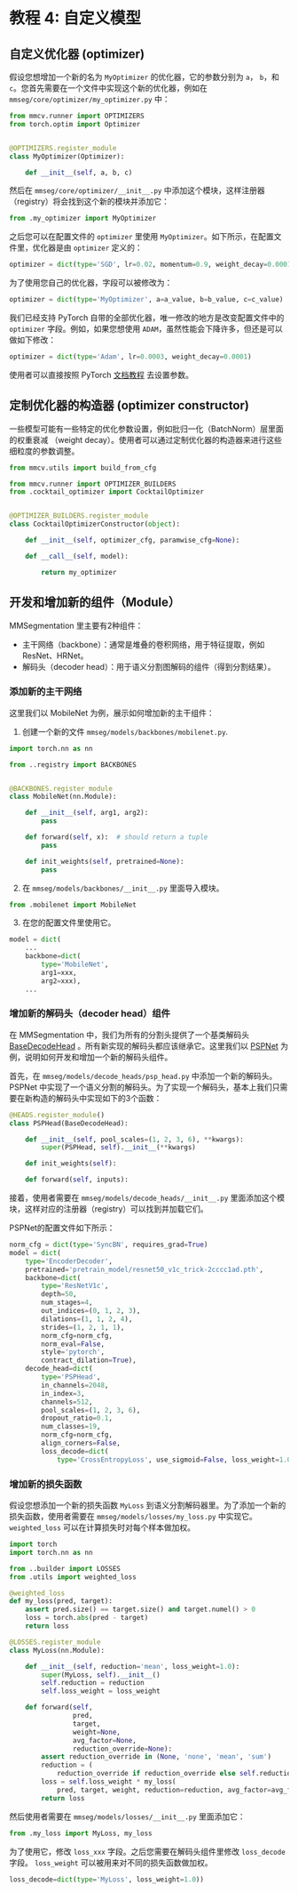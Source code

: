 # 教程 4: 自定义模型

## 自定义优化器 (optimizer)

假设您想增加一个新的名为 `MyOptimizer` 的优化器，它的参数分别为 `a`， `b`，和 `c`。您首先需要在一个文件中实现这个新的优化器，例如在 `mmseg/core/optimizer/my_optimizer.py` 中：

```python
from mmcv.runner import OPTIMIZERS
from torch.optim import Optimizer


@OPTIMIZERS.register_module
class MyOptimizer(Optimizer):

    def __init__(self, a, b, c)

```

然后在 `mmseg/core/optimizer/__init__.py` 中添加这个模块，这样注册器 （registry）将会找到这个新的模块并添加它：

```python
from .my_optimizer import MyOptimizer
```

之后您可以在配置文件的 `optimizer` 里使用 `MyOptimizer`。如下所示，在配置文件里，优化器是由 `optimizer` 定义的：

```python
optimizer = dict(type='SGD', lr=0.02, momentum=0.9, weight_decay=0.0001)
```

为了使用您自己的优化器，字段可以被修改为：

```python
optimizer = dict(type='MyOptimizer', a=a_value, b=b_value, c=c_value)
```

我们已经支持 PyTorch 自带的全部优化器，唯一修改的地方是改变配置文件中的  `optimizer` 字段。例如，如果您想使用 `ADAM`，虽然性能会下降许多，但还是可以做如下修改：

```python
optimizer = dict(type='Adam', lr=0.0003, weight_decay=0.0001)
```

使用者可以直接按照 PyTorch [文档教程](https://pytorch.org/docs/stable/optim.html?highlight=optim#module-torch.optim) 去设置参数。

## 定制优化器的构造器 (optimizer constructor)

一些模型可能有一些特定的优化参数设置，例如批归一化（BatchNorm）层里面的权重衰减 （weight decay）。使用者可以通过定制优化器的构造器来进行这些细粒度的参数调整。

```python
from mmcv.utils import build_from_cfg

from mmcv.runner import OPTIMIZER_BUILDERS
from .cocktail_optimizer import CocktailOptimizer


@OPTIMIZER_BUILDERS.register_module
class CocktailOptimizerConstructor(object):

    def __init__(self, optimizer_cfg, paramwise_cfg=None):

    def __call__(self, model):

        return my_optimizer

```

## 开发和增加新的组件（Module）

MMSegmentation 里主要有2种组件：

- 主干网络（backbone）：通常是堆叠的卷积网络，用于特征提取，例如 ResNet、HRNet。
- 解码头（decoder head）：用于语义分割图解码的组件（得到分割结果）。

### 添加新的主干网络

这里我们以 MobileNet 为例，展示如何增加新的主干组件：

1. 创建一个新的文件 `mmseg/models/backbones/mobilenet.py`.

```python
import torch.nn as nn

from ..registry import BACKBONES


@BACKBONES.register_module
class MobileNet(nn.Module):

    def __init__(self, arg1, arg2):
        pass

    def forward(self, x):  # should return a tuple
        pass

    def init_weights(self, pretrained=None):
        pass
```

2. 在 `mmseg/models/backbones/__init__.py` 里面导入模块。

```python
from .mobilenet import MobileNet
```

3. 在您的配置文件里使用它。

```python
model = dict(
    ...
    backbone=dict(
        type='MobileNet',
        arg1=xxx,
        arg2=xxx),
    ...
```

### 增加新的解码头（decoder head）组件

在 MMSegmentation 中，我们为所有的分割头提供了一个基类解码头 [BaseDecodeHead](https://github.com/open-mmlab/mmsegmentation/blob/master/mmseg/models/decode_heads/decode_head.py) 。所有新实现的解码头都应该继承它。这里我们以 [PSPNet](https://arxiv.org/abs/1612.01105) 为例，说明如何开发和增加一个新的解码头组件。

首先，在 `mmseg/models/decode_heads/psp_head.py` 中添加一个新的解码头。PSPNet 中实现了一个语义分割的解码头。为了实现一个解码头，基本上我们只需要在新构造的解码头中实现如下的3个函数：

```python
@HEADS.register_module()
class PSPHead(BaseDecodeHead):

    def __init__(self, pool_scales=(1, 2, 3, 6), **kwargs):
        super(PSPHead, self).__init__(**kwargs)

    def init_weights(self):

    def forward(self, inputs):

```

接着，使用者需要在 `mmseg/models/decode_heads/__init__.py` 里面添加这个模块，这样对应的注册器（registry）可以找到并加载它们。

PSPNet的配置文件如下所示：

```python
norm_cfg = dict(type='SyncBN', requires_grad=True)
model = dict(
    type='EncoderDecoder',
    pretrained='pretrain_model/resnet50_v1c_trick-2cccc1ad.pth',
    backbone=dict(
        type='ResNetV1c',
        depth=50,
        num_stages=4,
        out_indices=(0, 1, 2, 3),
        dilations=(1, 1, 2, 4),
        strides=(1, 2, 1, 1),
        norm_cfg=norm_cfg,
        norm_eval=False,
        style='pytorch',
        contract_dilation=True),
    decode_head=dict(
        type='PSPHead',
        in_channels=2048,
        in_index=3,
        channels=512,
        pool_scales=(1, 2, 3, 6),
        dropout_ratio=0.1,
        num_classes=19,
        norm_cfg=norm_cfg,
        align_corners=False,
        loss_decode=dict(
            type='CrossEntropyLoss', use_sigmoid=False, loss_weight=1.0)))

```

### 增加新的损失函数

假设您想添加一个新的损失函数 `MyLoss` 到语义分割解码器里。为了添加一个新的损失函数，使用者需要在 `mmseg/models/losses/my_loss.py` 中实现它。`weighted_loss` 可以在计算损失时对每个样本做加权。

```python
import torch
import torch.nn as nn

from ..builder import LOSSES
from .utils import weighted_loss

@weighted_loss
def my_loss(pred, target):
    assert pred.size() == target.size() and target.numel() > 0
    loss = torch.abs(pred - target)
    return loss

@LOSSES.register_module
class MyLoss(nn.Module):

    def __init__(self, reduction='mean', loss_weight=1.0):
        super(MyLoss, self).__init__()
        self.reduction = reduction
        self.loss_weight = loss_weight

    def forward(self,
                pred,
                target,
                weight=None,
                avg_factor=None,
                reduction_override=None):
        assert reduction_override in (None, 'none', 'mean', 'sum')
        reduction = (
            reduction_override if reduction_override else self.reduction)
        loss = self.loss_weight * my_loss(
            pred, target, weight, reduction=reduction, avg_factor=avg_factor)
        return loss
```

然后使用者需要在 `mmseg/models/losses/__init__.py` 里面添加它：

```python
from .my_loss import MyLoss, my_loss
```

为了使用它，修改 `loss_xxx` 字段。之后您需要在解码头组件里修改 `loss_decode` 字段。
`loss_weight` 可以被用来对不同的损失函数做加权。

```python
loss_decode=dict(type='MyLoss', loss_weight=1.0))
```
